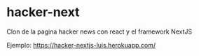 # hacker-next
Clon de la pagina hacker news con react y el framework NextJS

Ejemplo: https://hacker-nextjs-luis.herokuapp.com/